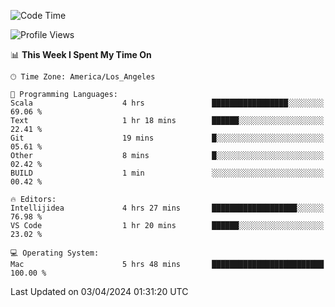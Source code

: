 <!--START_SECTION:waka-->
![Code Time](http://img.shields.io/badge/Code%20Time-915%20hrs%2014%20mins-blue)

![Profile Views](http://img.shields.io/badge/Profile%20Views-0-blue)

📊 **This Week I Spent My Time On** 

```text
🕑︎ Time Zone: America/Los_Angeles

💬 Programming Languages: 
Scala                    4 hrs               █████████████████░░░░░░░░   69.06 % 
Text                     1 hr 18 mins        ██████░░░░░░░░░░░░░░░░░░░   22.41 % 
Git                      19 mins             █░░░░░░░░░░░░░░░░░░░░░░░░   05.61 % 
Other                    8 mins              █░░░░░░░░░░░░░░░░░░░░░░░░   02.42 % 
BUILD                    1 min               ░░░░░░░░░░░░░░░░░░░░░░░░░   00.42 % 

🔥 Editors: 
Intellijidea             4 hrs 27 mins       ███████████████████░░░░░░   76.98 % 
VS Code                  1 hr 20 mins        ██████░░░░░░░░░░░░░░░░░░░   23.02 % 

💻 Operating System: 
Mac                      5 hrs 48 mins       █████████████████████████   100.00 % 
```


 Last Updated on 03/04/2024 01:31:20 UTC
<!--END_SECTION:waka-->

